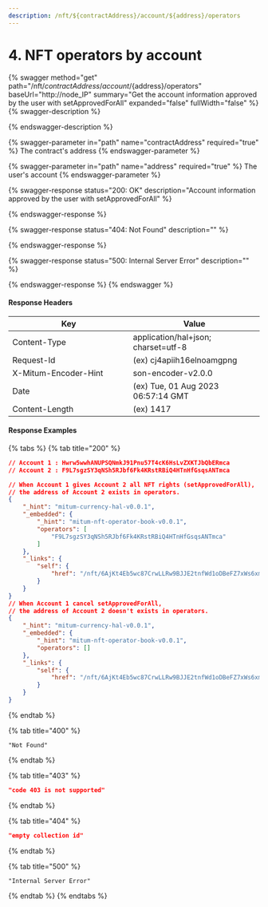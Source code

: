 ```yaml
---
description: /nft/${contractAddress}/account/${address}/operators
---
```


# 4. NFT operators by account

{% swagger method="get" path="/nft/${contractAddress}/account/${address}/operators" baseUrl="http://node_IP" summary="Get the account information approved by the user with setApprovedForAll" expanded="false" fullWidth="false" %}
{% swagger-description %}

{% endswagger-description %}

{% swagger-parameter in="path" name="contractAddress" required="true" %}
The contract's address
{% endswagger-parameter %}

{% swagger-parameter in="path" name="address" required="true" %}
The user's account
{% endswagger-parameter %}

{% swagger-response status="200: OK" description="Account information approved by the user with setApprovedForAll" %}

{% endswagger-response %}

{% swagger-response status="404: Not Found" description="" %}

{% endswagger-response %}

{% swagger-response status="500: Internal Server Error" description="" %}

{% endswagger-response %}
{% endswagger %}



#### Response Headers

<table><thead><tr><th width="226">Key</th><th>Value</th></tr></thead><tbody><tr><td>Content-Type</td><td>application/hal+json; charset=utf-8</td></tr><tr><td>Request-Id</td><td>(ex) cj4apiih16elnoamgpng</td></tr><tr><td>X-Mitum-Encoder-Hint</td><td>son-encoder-v2.0.0</td></tr><tr><td>Date</td><td>(ex) Tue, 01 Aug 2023 06:57:14 GMT</td></tr><tr><td>Content-Length</td><td>(ex) 1417</td></tr></tbody></table>



#### Response Examples

{% tabs %}
{% tab title="200" %}
```json
// Account 1 : Hwrw5wwhANUPSQNmkJ91Pnu57T4cK6HsLvZXKTJbQbERmca
// Account 2 : F9L7sgzSY3qNSh5RJbf6Fk4KRstRBiQ4HTnHfGsqsANTmca

// When Account 1 gives Account 2 all NFT rights (setApprovedForAll), 
// the address of Account 2 exists in operators.
{
    "_hint": "mitum-currency-hal-v0.0.1",
    "_embedded": {
        "_hint": "mitum-nft-operator-book-v0.0.1",
        "operators": [
            "F9L7sgzSY3qNSh5RJbf6Fk4KRstRBiQ4HTnHfGsqsANTmca"
        ]
    },
    "_links": {
        "self": {
            "href": "/nft/6AjKt4Eb5wc87CrwLLRw9BJJE2tnfWd1oDBeFZ7xWs6xmca/account/Hwrw5wwhANUPSQNmkJ91Pnu57T4cK6HsLvZXKTJbQbERmca/operators"
        }
    }
}
// When Account 1 cancel setApprovedForAll, 
// the address of Account 2 doesn't exists in operators.
{
    "_hint": "mitum-currency-hal-v0.0.1",
    "_embedded": {
        "_hint": "mitum-nft-operator-book-v0.0.1",
        "operators": []
    },
    "_links": {
        "self": {
            "href": "/nft/6AjKt4Eb5wc87CrwLLRw9BJJE2tnfWd1oDBeFZ7xWs6xmca/account/Hwrw5wwhANUPSQNmkJ91Pnu57T4cK6HsLvZXKTJbQbERmca/operators"
        }
    }
}

```
{% endtab %}

{% tab title="400" %}
```
"Not Found"
```
{% endtab %}

{% tab title="403" %}
```json
"code 403 is not supported"
```
{% endtab %}

{% tab title="404" %}
```json
"empty collection id"
```
{% endtab %}

{% tab title="500" %}
```
"Internal Server Error"
```
{% endtab %}
{% endtabs %}

